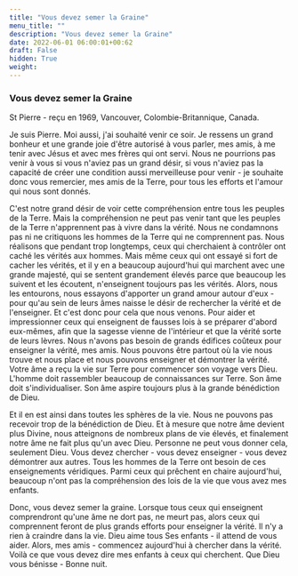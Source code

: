 ```yaml
---
title: "Vous devez semer la Graine"
menu_title: ""
description: "Vous devez semer la Graine"
date: 2022-06-01 06:00:01+00:62
draft: False
hidden: True
weight:
---
```

### Vous devez semer la Graine

St Pierre - reçu en 1969, Vancouver, Colombie-Britannique, Canada.

Je suis Pierre. Moi aussi, j'ai souhaité venir ce soir. Je ressens un grand bonheur et une grande joie d'être autorisé à vous parler, mes amis, à me tenir avec Jésus et avec mes frères qui ont servi. Nous ne pourrions pas venir à vous si vous n'aviez pas un grand désir, si vous n'aviez pas la capacité de créer une condition aussi merveilleuse pour venir - je souhaite donc vous remercier, mes amis de la Terre, pour tous les efforts et l'amour qui nous sont donnés.

C'est notre grand désir de voir cette compréhension entre tous les peuples de la Terre. Mais la compréhension ne peut pas venir tant que les peuples de la Terre n'apprennent pas à vivre dans la vérité. Nous ne condamnons pas ni ne critiquons les hommes de la Terre qui ne comprennent pas. Nous réalisons que pendant trop longtemps, ceux qui cherchaient à contrôler ont caché les vérités aux hommes. Mais même ceux qui ont essayé si fort de cacher les vérités, et il y en a beaucoup aujourd'hui qui marchent avec une grande majesté, qui se sentent grandement élevés parce que beaucoup les suivent et les écoutent, n'enseignent toujours pas les vérités. Alors, nous les entourons, nous essayons d'apporter un grand amour autour d'eux - pour qu'au sein de leurs âmes naisse le désir de rechercher la vérité et de l'enseigner. Et c'est donc pour cela que nous venons. Pour aider et impressionner ceux qui enseignent de fausses lois à se préparer d'abord eux-mêmes, afin que la sagesse vienne de l'intérieur et que la vérité sorte de leurs lèvres. Nous n'avons pas besoin de grands édifices coûteux pour enseigner la vérité, mes amis. Nous pouvons être partout où la vie nous trouve et nous place et nous pouvons enseigner et démontrer la vérité. Votre âme a reçu la vie sur Terre pour commencer son voyage vers Dieu. L'homme doit rassembler beaucoup de connaissances sur Terre. Son âme doit s'individualiser. Son âme aspire toujours plus à la grande bénédiction de Dieu.

Et il en est ainsi dans toutes les sphères de la vie. Nous ne pouvons pas recevoir trop de la bénédiction de Dieu. Et à mesure que notre âme devient plus Divine, nous atteignons de nombreux plans de vie élevés, et finalement notre âme ne fait plus qu'un avec Dieu. Personne ne peut vous donner cela, seulement Dieu. Vous devez chercher - vous devez enseigner - vous devez démontrer aux autres. Tous les hommes de la Terre ont besoin de ces enseignements véridiques. Parmi ceux qui prêchent en chaire aujourd'hui, beaucoup n'ont pas la compréhension des lois de la vie que vous avez mes enfants.

Donc, vous devez semer la graine. Lorsque tous ceux qui enseignent comprendront qu'une âme ne dort pas, ne meurt pas, alors ceux qui comprennent feront de plus grands efforts pour enseigner la vérité. Il n'y a rien à craindre dans la vie. Dieu aime tous Ses enfants - il attend de vous aider. Alors, mes amis - commencez aujourd'hui à chercher dans la vérité. Voilà ce que vous devez dire mes enfants à ceux qui cherchent. Que Dieu vous bénisse - Bonne nuit.
